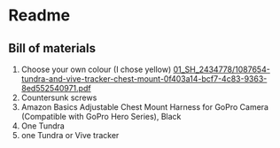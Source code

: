 # Readme

## Bill of materials

1. Choose your own colour (I chose yellow) [01_SH_2434778/1087654-tundra-and-vive-tracker-chest-mount-0f403a14-bcf7-4c83-9363-8ed552540971.pdf](01_SH_2434778/1087654-tundra-and-vive-tracker-chest-mount-0f403a14-bcf7-4c83-9363-8ed552540971.pdf)
2. Countersunk screws
3. Amazon Basics Adjustable Chest Mount Harness for GoPro Camera (Compatible with GoPro Hero Series), Black
4. One Tundra
5. one Tundra or Vive tracker
